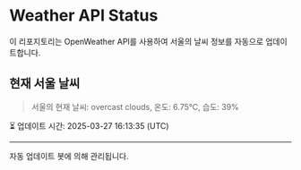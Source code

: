 
# Weather API Status

이 리포지토리는 OpenWeather API를 사용하여 서울의 날씨 정보를 자동으로 업데이트합니다.

## 현재 서울 날씨
> 서울의 현재 날씨: overcast clouds, 온도: 6.75°C, 습도: 39%

⏳ 업데이트 시간: 2025-03-27 16:13:35 (UTC)

---
자동 업데이트 봇에 의해 관리됩니다.
